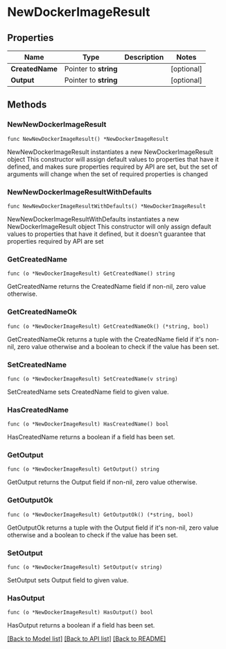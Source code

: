# NewDockerImageResult

## Properties

Name | Type | Description | Notes
------------ | ------------- | ------------- | -------------
**CreatedName** | Pointer to **string** |  | [optional] 
**Output** | Pointer to **string** |  | [optional] 

## Methods

### NewNewDockerImageResult

`func NewNewDockerImageResult() *NewDockerImageResult`

NewNewDockerImageResult instantiates a new NewDockerImageResult object
This constructor will assign default values to properties that have it defined,
and makes sure properties required by API are set, but the set of arguments
will change when the set of required properties is changed

### NewNewDockerImageResultWithDefaults

`func NewNewDockerImageResultWithDefaults() *NewDockerImageResult`

NewNewDockerImageResultWithDefaults instantiates a new NewDockerImageResult object
This constructor will only assign default values to properties that have it defined,
but it doesn't guarantee that properties required by API are set

### GetCreatedName

`func (o *NewDockerImageResult) GetCreatedName() string`

GetCreatedName returns the CreatedName field if non-nil, zero value otherwise.

### GetCreatedNameOk

`func (o *NewDockerImageResult) GetCreatedNameOk() (*string, bool)`

GetCreatedNameOk returns a tuple with the CreatedName field if it's non-nil, zero value otherwise
and a boolean to check if the value has been set.

### SetCreatedName

`func (o *NewDockerImageResult) SetCreatedName(v string)`

SetCreatedName sets CreatedName field to given value.

### HasCreatedName

`func (o *NewDockerImageResult) HasCreatedName() bool`

HasCreatedName returns a boolean if a field has been set.

### GetOutput

`func (o *NewDockerImageResult) GetOutput() string`

GetOutput returns the Output field if non-nil, zero value otherwise.

### GetOutputOk

`func (o *NewDockerImageResult) GetOutputOk() (*string, bool)`

GetOutputOk returns a tuple with the Output field if it's non-nil, zero value otherwise
and a boolean to check if the value has been set.

### SetOutput

`func (o *NewDockerImageResult) SetOutput(v string)`

SetOutput sets Output field to given value.

### HasOutput

`func (o *NewDockerImageResult) HasOutput() bool`

HasOutput returns a boolean if a field has been set.


[[Back to Model list]](../README.md#documentation-for-models) [[Back to API list]](../README.md#documentation-for-api-endpoints) [[Back to README]](../README.md)


